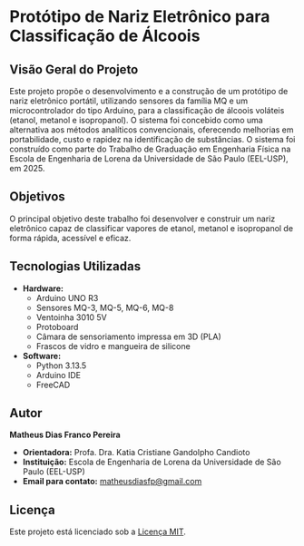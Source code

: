 # Protótipo de Nariz Eletrônico para Classificação de Álcoois

## Visão Geral do Projeto

Este projeto propõe o desenvolvimento e a construção de um protótipo de nariz eletrônico portátil, utilizando sensores da família MQ e um microcontrolador do tipo Arduino, para a classificação de álcoois voláteis (etanol, metanol e isopropanol). O sistema foi concebido como uma alternativa aos métodos analíticos convencionais, oferecendo melhorias em portabilidade, custo e rapidez na identificação de substâncias. O sistema foi construído como parte do Trabalho de Graduação em Engenharia Física na Escola de Engenharia de Lorena da Universidade de São Paulo (EEL-USP), em 2025.

## Objetivos

O principal objetivo deste trabalho foi desenvolver e construir um nariz eletrônico capaz de classificar vapores de etanol, metanol e isopropanol de forma rápida, acessível e eficaz.

## Tecnologias Utilizadas

* **Hardware:**
    * Arduino UNO R3
    * Sensores MQ-3, MQ-5, MQ-6, MQ-8
    * Ventoinha 3010 5V
    * Protoboard
    * Câmara de sensoriamento impressa em 3D (PLA)
    * Frascos de vidro e mangueira de silicone
* **Software:**
    * Python 3.13.5
    * Arduino IDE
    * FreeCAD

## Autor

**Matheus Dias Franco Pereira**
* **Orientadora:** Profa. Dra. Katia Cristiane Gandolpho Candioto
* **Instituição:** Escola de Engenharia de Lorena da Universidade de São Paulo (EEL-USP)
* **Email para contato:** matheusdiasfp@gmail.com

## Licença

Este projeto está licenciado sob a [Licença MIT](LICENSE).
